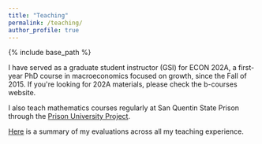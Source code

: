 ```yaml
---
title: "Teaching"
permalink: /teaching/
author_profile: true
---
```


{% include base_path %}

I have served as a graduate student instructor (GSI) for ECON 202A, a first-year PhD course in macroeconomics focused on growth, 
since the Fall of 2015. If you're looking for 202A materials, please check the b-courses website.

I also teach mathematics courses regularly at San Quentin State Prison through the [Prison University Project](https://prisonuniversityproject.org/). 

[Here](/files/teaching_evaluations_EKR.pdf) is a summary of my evaluations across all my teaching experience.
